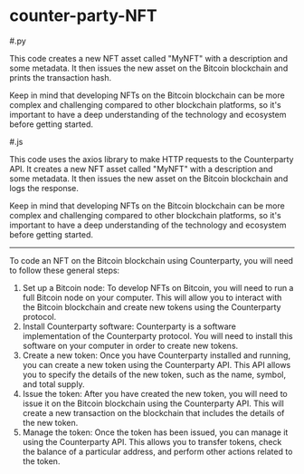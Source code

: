 # counter-party-NFT

#.py

This code creates a new NFT asset called "MyNFT" with a description and some metadata. It then issues the new asset on the Bitcoin blockchain and prints the transaction hash.

Keep in mind that developing NFTs on the Bitcoin blockchain can be more complex and challenging compared to other blockchain platforms, so it's important to have a deep understanding of the technology and ecosystem before getting started.

#.js

This code uses the axios library to make HTTP requests to the Counterparty API. It creates a new NFT asset called "MyNFT" with a description and some metadata. It then issues the new asset on the Bitcoin blockchain and logs the response.

Keep in mind that developing NFTs on the Bitcoin blockchain can be more complex and challenging compared to other blockchain platforms, so it's important to have a deep understanding of the technology and ecosystem before getting started.

------------
To code an NFT on the Bitcoin blockchain using Counterparty, you will need to follow these general steps:

1. Set up a Bitcoin node: To develop NFTs on Bitcoin, you will need to run a full Bitcoin node on your computer. This will allow you to interact with the Bitcoin blockchain and create new tokens using the Counterparty protocol.
2. Install Counterparty software: Counterparty is a software implementation of the Counterparty protocol. You will need to install this software on your computer in order to create new tokens.
3. Create a new token: Once you have Counterparty installed and running, you can create a new token using the Counterparty API. This API allows you to specify the details of the new token, such as the name, symbol, and total supply.
4. Issue the token: After you have created the new token, you will need to issue it on the Bitcoin blockchain using the Counterparty API. This will create a new transaction on the blockchain that includes the details of the new token.
5. Manage the token: Once the token has been issued, you can manage it using the Counterparty API. This allows you to transfer tokens, check the balance of a particular address, and perform other actions related to the token.
